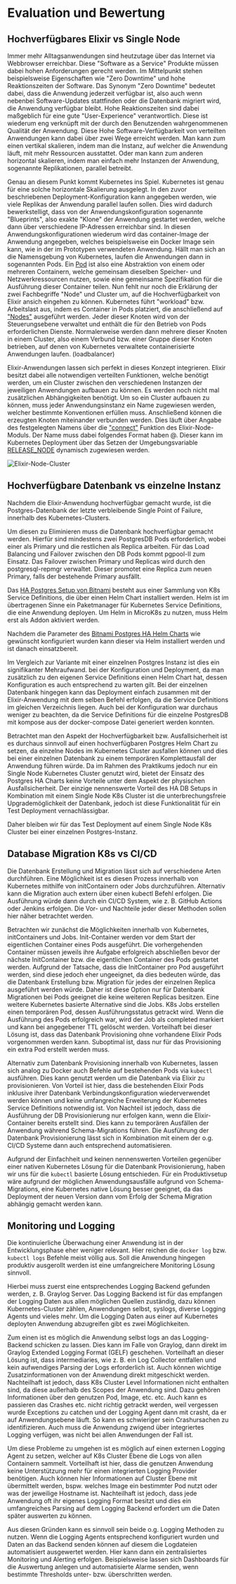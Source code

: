 # Evaluation und Bewertung

## Hochverfügbares Elixir vs Single Node
Immer mehr Alltagsanwendungen sind heutzutage über das Internet via Webbrowser erreichbar. Diese "Software as a Service" Produkte müssen dabei hohen Anforderungen gerecht werden. Im Mittelpunkt stehen beispielsweise Eigenschaften wie "Zero Downtime" und hohe Reaktionszeiten der Software. Das Synonym "Zero Downtime" bedeutet dabei, dass die Anwendung jederzeit verfügbar ist, also auch wenn nebenbei Software-Updates stattfinden oder die Datenbank migriert wird, die Anwendung verfügbar bleibt. Hohe Reaktionszeiten sind dabei maßgeblich für eine gute "User-Experience" verantwortlich. Diese ist wiederum eng verknüpft mit der durch den Benutzenden wahrgenommenen Qualität der Anwendung. Diese Hohe Software-Verfügbarkeit von verteilten Anwendungen kann dabei über zwei Wege erreicht werden. Man kann zum einen vertikal skalieren, indem man die Instanz, auf welcher die Anwendung läuft, mit mehr Ressourcen ausstattet. Oder man kann zum anderen horizontal skalieren, indem man einfach mehr Instanzen der Anwendung, sogenannte Replikationen, parallel betreibt. 

Genau an diesem Punkt kommt Kubernetes ins Spiel. Kubernetes ist genau für eine solche horizontale Skalierung ausgelegt. In den zuvor beschriebenen Deployment-Konfiguration kann angegeben werden, wie viele Replikas der Anwendung parallel laufen sollen. Dies wird dadurch bewerkstelligt, dass von der Anwendungskonfiguration sogenannte "Blueprints", also exakte "Klone" der Anwendung gestartet werden, welche dann über verschiedene IP-Adressen erreichbar sind. In diesen Anwendungskonfigurationen wiederum wird das container-Image der Anwendung angegeben, welches beispielsweise ein Docker Image sein kann, wie in der im Prototypen verwendeten Anwendung. Hällt man sich an die Namensgebung von Kubernetes, laufen die Anwendungen dann in sogenannten Pods. Ein [Pod](https://kubernetes.io/de/docs/concepts/workloads/pods/) ist also eine Abstraktion von einem oder mehreren Containern, welche gemeinsam dieselben Speicher- und Netzwerkressourcen nutzen, sowie eine gemeinsame Spezifikation für die Ausführung dieser Container teilen. Nun fehlt nur noch die Erklärung der zwei Fachbegriffe "Node" und Cluster um, auf die Hochverfügbarkeit von Elixir ansich eingehen zu können. Kubernetes führt "workload" bzw. Arbeitslast aus, indem es Container in Pods platziert, die anschließend auf ["Nodes"](https://kubernetes.io/docs/concepts/architecture/nodes/) ausgeführt werden. Jeder dieser Knoten wird von der Steuerungsebene verwaltet und enthält die für den Betrieb von Pods erforderlichen Dienste. Normalerweise werden dann mehrere dieser Knoten in einem Cluster, also einem Verbund bzw. einer Gruppe dieser Knoten betrieben, auf denen von Kubernetes verwaltete containerisierte Anwendungen laufen. (loadbalancer)

Elixir-Anwendungen lassen sich perfekt in dieses Konzept integrieren. Elixir besitzt dabei alle notwendigen verteilten Funktionen, welche benötigt werden, um ein Cluster zwischen den verschiedenen Instanzen der jeweiligen Anwendungen aufbauen zu können. Es werden noch nicht mal zusätzlichen Abhängigkeiten benötigt. Um so ein Cluster aufbauen zu können, muss jeder Anwendungsinstanz ein Name zugewiesen werden, welcher bestimmte Konventionen erfüllen muss. Anschließend können die erzeugten Knoten miteinander verbunden werden. Dies läuft über Angabe des festgelegten Namens über die ["connect"](https://hexdocs.pm/elixir/1.12/Node.html#connect/1) Funktion des Elixir-Node-Moduls. Der Name muss dabei folgendes Format haben <app-name>@<node-ip>. Dieser kann im Kubernetes Deployment über das Setzen der Umgebungsvariable [RELEASE_NODE](https://hexdocs.pm/mix/Mix.Tasks.Release.html) dynamisch zugewiesen werden.

![Elixir-Node-Cluster](https://github.com/Elixir2K8s/docs/blob/main/Libcluster.png)


## Hochverfügbare Datenbank vs einzelne Instanz

Nachdem die Elixir-Anwendung hochverfügbar gemacht wurde, ist die Postgres-Datenbank der letzte verbleibende Single Point of Failure, innerhalb des Kubernetes-Clusters.

Um diesen zu Eliminieren muss die Datenbank hochverfügbar gemacht werden. Hierfür sind mindestens zwei PostgresDB Pods erforderlich, wobei einer als Primary und die restlichen als Replica arbeiten. Für das Load Balancing und Failover zwischen den DB Pods kommt pgpool-II zum Einsatz. Das Failover zwischen Primary und Replicas wird durch den postgresql-repmgr verwaltet. Dieser promotet eine Replica zum neuen Primary, falls der bestehende Primary ausfällt.

Das [HA Postgres Setup von Bitnami](https://github.com/bitnami/charts/tree/master/bitnami/postgresql-ha) besteht aus einer Sammlung von K8s Service Definitions, die über einen Helm Chart installiert werden. Helm ist im übertragenen Sinne ein Paketmanager für Kubernetes Service Definitions, die eine Anwendung deployen. Um Helm in MicroK8s zu nutzen, muss Helm erst als Addon aktiviert werden.

Nachdem die Parameter des [Bitnami Postgres HA Helm Charts](https://github.com/bitnami/charts/tree/master/bitnami/postgresql-ha#global-parameters) wie gewünscht konfiguriert wurden kann dieser via Helm installiert werden und ist danach einsatzbereit.

Im Vergleich zur Variante mit einer einzelnen Postgres Instanz ist dies ein signifikanter Mehraufwand. bei der Konfiguration und Deployment, da man zusätzlich zu den eigenen Service Definitions einen Helm Chart hat, dessen Konfiguration es auch entsprechend zu warten gilt. Bei der einzelnen Datenbank hingegen kann das Deployment einfach zusammen mit der Elixir-Anwendung mit dem selben Befehl erfolgen, da die Service Definitions im gleichen Verzeichnis liegen. Auch bei der Konfiguration war durchaus weniger zu beachten, da die Service Definitions für die einzelne PostgresDB mit kompose aus der docker-compose Datei generiert werden konnten.

Betrachtet man den Aspekt der Hochverfügbarkeit bzw. Ausfallsicherheit ist es durchaus sinnvoll auf einen hochverfügbaren Postgres Helm Chart zu setzen, da einzelne Nodes im Kubernetes Cluster ausfallen können und dies bei einer einzelnen Datenbank zu einem temporären Komplettausfall der Anwendung führen würde. Da im Rahmen des Praktikums jedoch nur ein Single Node Kubernetes Cluster genutzt wird, bietet der Einsatz des Postgres HA Charts keine Vorteile unter dem Aspekt der physischen Ausfallsicherheit. Der einzige nennenswerte Vorteil des HA DB Setups in Kombination mit einem Single Node K8s Cluster ist die unterbrechungsfreie Upgrademöglichkeit der Datenbank, jedoch ist diese Funktionalität für ein Test Deployment vernachlässigbar.

Daher bleiben wir für das Test Deployment auf einem Single Node K8s Cluster bei einer einzelnen Postgres-Instanz.

## Database Migration K8s vs CI/CD

Die Datenbank Erstellung und Migration lässt sich auf verschiedene Arten durchführen. Eine Möglichkeit ist es diesen Prozess innerhalb von Kubernetes mithilfe von initContainern oder Jobs durchzuführen. Alternativ kann die Migration auch extern über einen kubectl Befehl erfolgen. Die Ausführung würde dann durch ein CI/CD System, wie z. B. GitHub Actions oder Jenkins erfolgen. Die Vor- und Nachteile jeder dieser Methoden sollen hier näher betrachtet werden.

Betrachten wir zunächst die Möglichkeiten innerhalb von Kubernetes, initContainers und Jobs. Init-Container werden vor dem Start der eigentlichen Container eines Pods ausgeführt. Die vorhergehenden Container müssen jeweils ihre Aufgabe erfolgreich abschließen bevor der nächste InitContainer bzw. die eigentlichen Container des Pods gestartet werden. Aufgrund der Tatsache, dass die InitContainer pro Pod ausgeführt werden, sind diese jedoch eher ungeeignet, da dies bedeuten würde, das die Datenbank Erstellung bzw. Migration für jedes der einzelnen Replica ausgeführt werden würde. Daher ist diese Option nur für Datenbank Migrationen bei Pods geeignet die keine weiteren Replicas besitzen.
Eine weitere Kubernetes basierte Alternative sind die Jobs. K8s Jobs erstellen einen temporären Pod, dessen Ausführungsstatus getrackt wird. Wenn die Ausführung des Pods erfolgreich war, wird der Job als completed markiert und kann bei angegebener TTL gelöscht werden. Vorteilhaft bei dieser Lösung ist, dass das Datenbank Provisioning ohne vorhandene Elixir Pods vorgenommen werden kann. Suboptimal ist, dass nur für das Provisioning ein extra Pod erstellt werden muss.

Alternativ zum Datenbank Provisioning innerhalb von Kubernetes, lassen sich analog zu Docker auch Befehle auf bestehenden Pods via `kubectl` ausführen. Dies kann genutzt werden um die Datenbank via Elixir zu provisionieren. Von Vorteil ist hier, dass die bestehenden Elixir Pods inklusive ihrer Datenbank Verbindungskonfiguration wiederverwendet werden können und keine umfangreiche Erweiterung der Kubernetes Service Definitions notwendig ist. Von Nachteil ist jedoch, dass die Ausführung der DB Provisionierung nur erfolgen kann, wenn die Elixir-Container bereits erstellt sind. Dies kann zu temporären Ausfällen der Anwendung während Schema-Migrations führen. Die Ausführung der Datenbank Provisionierung lässt sich in Kombination mit einem der o.g. CI/CD Systeme dann auch entsprechend automatisieren.

Aufgrund der Einfachheit und keinen nennenswerten Vorteilen gegenüber einer nativen Kubernetes Lösung für die Datenbank Provisionierung, haben wir uns für die `kubectl` basierte Lösung entschieden. Für ein Produktivsetup wäre aufgrund der möglichen Anwendungsausfälle aufgrund von Schema-Migrations, eine Kubernetes native Lösung besser geeignet, da das Deployment der neuen Version dann vom Erfolg der Schema Migration abhängig gemacht werden kann.

## Monitoring und Logging

Die kontinuierliche Überwachung einer Anwendung ist in der Entwicklungsphase eher weniger relevant. Hier reichen die `docker log` bzw. `kubectl logs` Befehle meist völlig aus. Soll die Anwendung hingegen produktiv ausgerollt werden ist eine umfangreichere Monitoring Lösung sinnvoll. 

Hierbei muss zuerst eine entsprechendes Logging Backend gefunden werden, z. B. Graylog Server. Das Logging Backend ist für das empfangen der Logging Daten aus allen möglichen Quellen zuständig, dazu können Kubernetes-Cluster zählen, Anwendungen selbst, syslogs, diverse Logging Agents und vieles mehr. Um die Logging Daten aus einer auf Kubernetes deployten Anwendung abzugreifen gibt es zwei Möglichkeiten.

Zum einen ist es möglich die Anwendung selbst logs an das Logging-Backend schicken zu lassen. Dies kann im Falle von Graylog, dann direkt im Graylog Extended Logging Format (GELF) geschehen. Vorteilhaft an dieser Lösung ist, dass intermediaries, wie z. B. ein Log Collector entfallen und kein aufwendiges Parsing der Logs erforderlich ist. Auch können wichtige Zusatzinformationen von der Anwendung direkt mitgeschickt werden. Nachteilhaft ist jedoch, dass K8s Cluster Level Informationen nicht enthalten sind, da diese außerhalb des Scopes der Anwendung sind. Dazu gehören Informationen über den genutzen Pod, Image, etc. etc. Auch kann es passieren das Crashes etc. nicht richtig getrackt werden, weil vergessen wurde Exceptions zu catchen und der Logging Agent dann mit crasht, da er auf Anwendungsebene läuft. So kann es schwieriger sein Crashursachen zu identifizieren. Auch muss die Anwendung zwigend über integriertes Logging verfügen, was nicht bei allen Anwendungen der Fall ist.

Um diese Probleme zu umgehen ist es möglich auf einen externen Logging Agent zu setzen, welcher auf K8s Cluster Ebene die Logs von allen Containern sammelt. Vorteilhaft ist hier, dass die genutzen Anwendung keine Unterstützung mehr für einen integrierten Logging Provider benötigen. Auch können hier Informationen auf Cluster Ebene mit übermittelt werden, bspw. welches Image ein bestimmter Pod nutzt oder was der jeweilige Hostname ist. Nachteilhaft ist jedoch, dass jede Anwendung oft ihr eigenes Logging Format besitzt und dies ein umfangreiches Parsing auf dem Logging Backend erfordert um die Daten später auswerten zu können.

Aus diesen Gründen kann es sinnvoll sein beide o.g. Logging Methoden zu nutzen. Wenn die Logging Agents entsprechend konfiguriert wurden und Daten an das Backend senden können auf diesem die Logdateien automatisiert ausgewertet werden. Hier kann dann ein zentralisiertes Monitoring und Alerting erfolgen. Beispielsweise lassen sich Dashboards für die Auswertung anlegen und automatisierte Alarme senden, wenn bestimmte Thresholds unter- bzw. überschritten werden.
